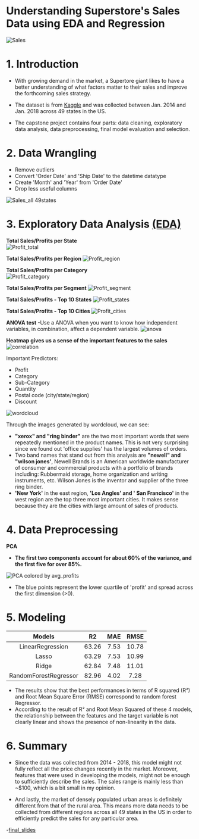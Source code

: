 
Understanding Superstore's Sales Data using EDA and Regression
======================================================
  
![Sales](./images/sale.jpg)


# 1. Introduction

- With growing demand in the market, a Supertore giant likes to have a better understanding of what factors matter to their sales and improve the forthcoming sales strategy.

- The dataset is from [Kaggle](https://www.kaggle.com/datasets/vivek468/superstore-dataset-final) and was collected between Jan. 2014 and Jan. 2018 across 49 states in the US.

- The capstone project contains four parts: data cleaning, exploratory data analysis, data preprocessing, final model evaluation and selection.

# 2. Data Wrangling

- Remove outliers
- Convert 'Order Date' and 'Ship Date' to the datetime datatype
- Create 'Month' and 'Year' from 'Order Date'
- Drop less useful columns

![Sales_all 49states](./images/all49states.png)


# 3. Exploratory Data Analysis  [(EDA)](https://github.com/livia360/Capstone_project2/blob/7cbf2ebc5544a27ae39cbc7a23257153c0089299/Part1_data_wrangling_and_EDA.ipynb)


**Total Sales/Profits per State**  
![Profit_total](./images/state.png)

**Total Sales/Profits per Region**
![Profit_region](./images/region.png)

**Total Sales/Profits per Category**  
![Profit_category](./images/cat.png)

**Total Sales/Profits per Segment**
![Profit_segment](./images/seg.png)



**Total Sales/Profits - Top 10 States**
![Profit_states](./images/top.png)

**Total Sales/Profits - Top 10 Cities**
![Profit_cities](./images/top2.png)



**ANOVA test** 
-Use a ANOVA when you want to know how independent variables, in combination, affect a dependent variable.
![anova](./images/anova.png)



**Heatmap gives us a sense of the important features to the sales**
![correlation](./images/heatmap.png)  

Important Predictors:
- Profit
- Category
- Sub-Category
- Quantity 
- Postal code (city/state/region)
- Discount 

  
![wordcloud](./images/text2.png)  
 
Through the images generated by wordcloud, we can see:

- **"xerox" and "ring binder"** are the two most important words that were repeatedly mentioned in the product names. This is not very surprising since we found out 'office supplies' has the largest volumes of orders.
- Two band names that stand out from this analysis are **"newell" and "wilson jones'**, Newell Brands is an American worldwide manufacturer of consumer and commercial products with a portfolio of brands including: Rubbermaid storage, home organization and writing instruments, etc. Wilson Jones is the inventor and supplier of the three ring binder.
- **'New York'** in the east region, **'Los Angles' and ' San Francisco'** in the west region are the top three most important cities. It makes sense because they are the cities with large amount of sales of products. 


# 4. Data Preprocessing 
  

**PCA**
- **The first two components account for about 60% of the variance, and the first five for over 85%.**   
  
![PCA colored by avg_profits](./images/pca2.png)

- The blue points represent the lower quartile of 'profit' and spread across the first dimension (>0).

# 5. Modeling

|Models|R2|MAE|RMSE
| :---: | :---: | :---: | :---: |
|LinearRegression|63.26|7.53|10.78
|Lasso           |63.29|7.53|10.99
|Ridge           |62.84|7.48|11.01
|RandomForestRegressor|82.96|4.02|7.28

- The results show that the best performances in terms of R squared (R²) and Root Mean Square Error (RMSE) correspond to random forest Regressor.
- According to the result of R² and Root Mean Squared of these 4 models, the relationship between the features and the target variable is not clearly linear and shows the presence of non-linearity in the data.
 

# 6. Summary

- Since the data was collected from 2014 - 2018, this model might not fully reflect all the price changes recently in the market. Moreover, features that were used in developing the models, might not be enough to sufficiently describe the sales. The sales range is mainly less than ~$100, which is a bit small in my opinion.

- And lastly, the market of densely populated urban areas is definitely different from that of the rural area. This means more data needs to be collected from different regions across all 49 states in the US in order to efficiently predict the sales for any particular area.


-[final_slides](https://github.com/livia360/Capstone_project2/blob/4321de8132f14bdf9c65b121031acbd0d2e97f59/Capstone2_Sales_Regression_models_final_deck.pdf)




